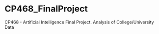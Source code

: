 # CP468_FinalProject
 CP468 - Artificial Intelligence Final Project. Analysis of College/University Data 
